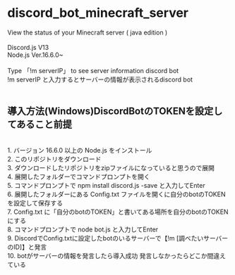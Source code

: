 # discord_bot_minecraft_server
View the status of your Minecraft server ( java edition )
<br>
<br>
Discord.js V13
<br>
Node.js Ver.16.6.0~
<br>
<br>
Type 「!m serverIP」 to see server information discord bot
<br>
!m serverIP と入力するとサーバーの情報が表示されるdiscord bot
<br>
<br>
## 導入方法(Windows)DiscordBotのTOKENを設定してあること前提
<br>
1. バージョン 16.6.0 以上の Node.js をインストール
<br>
2. このリポジトリをダウンロード
<br>
3. ダウンロードしたリポジトリをzipファイルになっていると思うので展開
<br>
4. 展開したフォルダーでコマンドプロンプトを開く
<br>
5. コマンドプロンプトで npm install discord.js -save と入力してEnter
<br>
6. 展開したフォルダーにある Config.txt ファイルを開くに自分のbotのTOKENを設定して保存する
<br>
7. Config.txt に「自分のbotのTOKEN」と書いてある場所を自分のbotのTOKENにする
<br>
8. コマンドプロンプトで node bot.js と入力してEnter
<br>
9. DiscordでConfig.txtに設定したbotのいるサーバーで【!m [調べたいサーバーのID]】と発言 
<br>
10. botがサーバーの情報を発言したら導入成功  発言しなかったらどこか間違えている
